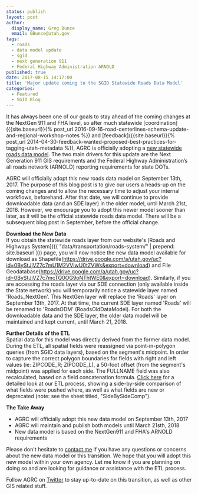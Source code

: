 ```yaml
---
status: publish
layout: post
author:
  display_name: Greg Bunce
  email: GBunce@utah.gov
tags:
  - roads
  - data model update
  - sgid
  - next generation 911
  - Federal Highway Administration ARNOLD
published: true
date: 2017-08-15 14:17:00
title: 'Major update coming to the SGID Statewide Roads Data Model'
categories:
  - Featured
  - SGID Blog
---
```


It has always been one of our goals to stay ahead of the coming changes at the NextGen 911 and FHA level, so after much statewide [coordination]({{site.baseurl}}{% post_url 2016-09-16-road-centerlines-schema-update-and-regional-workshop-notes %}) and [feedback]({{site.baseurl}}{% post_url 2014-04-30-feedback-wanted-proposed-best-practices-for-tagging-utah-metadata %}), AGRC is officially adopting a [new statewide roads data model](https://docs.google.com/spreadsheets/d/1jQ_JuRIEtzxj60F0FAGmdu5JrFpfYBbSt3YzzCjxpfI/edit#gid=811360546). The two main drivers for this update are the Next Generation 911 GIS requirements and the Federal Highway Administration’s all roads network (ARNOLD) reporting requirements for state DOTs.

AGRC will officially adopt this new roads data model on September 13th, 2017. The purpose of this blog post is to give our users a heads-up on the coming changes and to allow the necessary time to adjust your internal workflows, beforehand. After that date, we will continue to provide downloadable data (and an SDE layer) in the older model, until March 21st, 2018.  However, we encourage you to adopt this newer model sooner than later, as it will be the official statewide roads data model. There will be a subsequent blog post in September, before the official change.  

**Download the New Data**  
If you obtain the statewide roads layer from our website's [Roads and Highways System]({{ "data/transportation/roads-system/" | prepend: site.baseurl }}) page, you will now notice the new data model available for download as Shapefile(https://drive.google.com/a/utah.gov/uc?id=0ByStJjVZ7c7mU1M2VVIwU0tZVWs&export=download) and File Geodatabase(https://drive.google.com/a/utah.gov/uc?id=0ByStJjVZ7c7mcTQ0OG9oNThtWE0&export=download). Similarly, if you are accessing the roads layer via our SDE connection (only available inside the State network) you will temporarily notice a statewide layer named 'Roads_NextGen'. This NextGen layer will replace the 'Roads' layer on September 13th, 2017. At that time, the current SDE layer named 'Roads' will be renamed to 'RoadsODM' (RoadsOldDataModel).  For both the downloadable data and the SDE layer, the older data model will be maintained and kept current, until March 21, 2018.

**Further Details of the ETL**  
Spatial data for this model was directly derived from the former data model. During the ETL, all spatial fields were reassigned via point-in-polygon queries (from SGID data layers), based on the segment's midpoint. In order to capture the correct polygon boundaries for fields with right and left values (ie: ZIPCODE_R; ZIPCODE_L), a 50-foot offset (from the segment's midpoint) was applied for each side. The FULLNAME field was also recalculated, based on a field concatenation formula. [Click here](https://docs.google.com/spreadsheets/d/1-oxxE6Ib45tJrySXmz3KnpGtBz_xJBMpVYR4T49CwPI/edit?usp=sharing) for a detailed look at our ETL process, showing a side-by-side comparison of what fields were pushed where, as well as what fields are new or deprecated (note: see the sheet titled, "SideBySideComp").

**The Take Away**
- AGRC will officially adopt this new data model on September 13th, 2017
- AGRC will maintain and publish both models until March 21sth, 2018
- New data model is based on the NextGen911 and FHA's ARNOLD requirements

Please don't hesitate to [contact me](mailto:gbunce@utah.gov) if you have any questions or concerns about the new data model or this transition. We hope that you will adopt this new model within your own agency. Let me know if you are planning on doing so and are looking for guidance or assistance with the ETL process.

Follow AGRC on [Twitter](https://twitter.com/MapUtah?lang=en) to stay up-to-date on this transition, as well as other GIS related stuff. 
